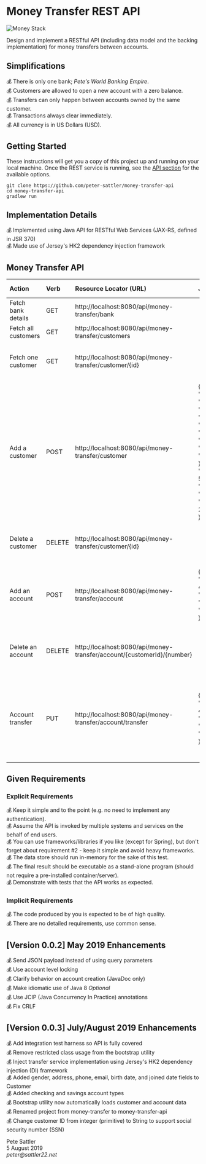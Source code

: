 # Money Transfer REST API
![Money Stack](https://github.com/peter-sattler/money-transfer-api/blob/master/img/money-stack.gif)

Design and implement a RESTful API (including data model and the backing implementation) for money transfers between accounts.

## Simplifications

:moneybag: There is only one bank; _Pete's World Banking Empire_.  
:moneybag: Customers are allowed to open a new account with a zero balance.  
:moneybag: Transfers can only happen between accounts owned by the same customer.  
:moneybag: Transactions always clear immediately.  
:moneybag: All currency is in US Dollars (USD). 

## Getting Started

These instructions will get you a copy of this project up and running on your local machine. Once the REST service is running, see the [API section](#money-transfer-api) for the available options.

```text
git clone https://github.com/peter-sattler/money-transfer-api
cd money-transfer-api
gradlew run
```

## Implementation Details

:moneybag: Implemented using Java API for RESTful Web Services (JAX-RS, defined in JSR 370)  
:moneybag: Made use of Jersey's HK2 dependency injection framework  

## Money Transfer API

Action              | Verb   | Resource Locator (URL)                                    | JSON Payload                    | Status Codes
:-----------------  |:------ | :-------------------------------------------------------- | :------------------------------ | :-------
Fetch bank details  | GET    | http://localhost:8080/api/money-transfer/bank             |                                 | 200 (Success)
Fetch all customers | GET    | http://localhost:8080/api/money-transfer/customers        |                                 | 200 (Success)
Fetch one customer  | GET    | http://localhost:8080/api/money-transfer/customer/{id}    |                                 | 200 (Success)<br>404 (Customer not found)
Add a customer      | POST   | http://localhost:8080/api/money-transfer/customer         | {<br>"id": "123-456",<br>"firstName": "Barb",<br>"lastName": "Wire",<br>"gender": "FEMALE",<br>"address": {<br>"street": "55 Water St",<br>"city": "New York",<br>"state": "NY",<br>"zip": 10004<br>},<br>"phone": "(212) 623-5089",<br>"email": "barb.wire@fences.cow",<br>"birthDate": "1963-10-28"<br>}      | 201 (Success)<br>409 (Customer exists)
Delete a customer   | DELETE | http://localhost:8080/api/money-transfer/customer/{id}    |                                 | 204 (Success)<br>404 (Customer not found)
Add an account      | POST   | http://localhost:8080/api/money-transfer/account          | {<br>"customerId": "123-456",<br>"number": 123,<br>"type":"CHECKING",<br>"balance": 100.25<br>} | 201 (Success)<br>404 (Customer not found)<br>409 (Account exists)
Delete an account   | DELETE | http://localhost:8080/api/money-transfer/account/{customerId}/{number} |                    | 204 (Success)<br>404 (Customer or account not found)
Account transfer    | PUT    | http://localhost:8080/api/money-transfer/account/transfer | {<br>"customerId": "123-456",<br>"sourceNumber": 123,<br>"targetNumber": 234,<br>"amount": 50<br>}.     | 200 (Success)<br>404 (Customer, source or target account not found)<br>409 (Invalid amount)

## Given Requirements

### Explicit Requirements
 
:moneybag: Keep it simple and to the point (e.g. no need to implement any authentication).  
:moneybag: Assume the API is invoked by multiple systems and services on the behalf of end users.  
:moneybag: You can use frameworks/libraries if you like (except for Spring), but don't forget about requirement #2 - keep it simple and avoid heavy frameworks.  
:moneybag: The data store should run in-memory for the sake of this test.  
:moneybag: The final result should be executable as a stand-alone program (should not require a pre-installed container/server).  
:moneybag: Demonstrate with tests that the API works as expected.

### Implicit Requirements

:moneybag: The code produced by you is expected to be of high quality.  
:moneybag: There are no detailed requirements, use common sense.  

## [Version 0.0.2] May 2019 Enhancements
:moneybag: Send JSON payload instead of using query parameters  
:moneybag: Use account level locking  
:moneybag: Clarify behavior on account creation (JavaDoc only)  
:moneybag: Make idiomatic use of Java 8 _Optional_  
:moneybag: Use JCIP (Java Concurrency In Practice) annotations  
:moneybag: Fix CRLF  

## [Version 0.0.3] July/August 2019 Enhancements
:moneybag: Add integration test harness so API is fully covered  
:moneybag: Remove restricted class usage from the bootstrap utility  
:moneybag: Inject transfer service implementation using Jersey's HK2 dependency injection (DI) framework  
:moneybag: Added gender, address, phone, email, birth date, and joined date fields to Customer  
:moneybag: Added checking and savings account types  
:moneybag: Bootstrap utility now automatically loads customer and account data  
:moneybag: Renamed project from money-transfer to money-transfer-api  
:moneybag: Change customer ID from integer (primitive) to String to support social security number (SSN)   

Pete Sattler  
5 August 2019  
_peter@sattler22.net_  
